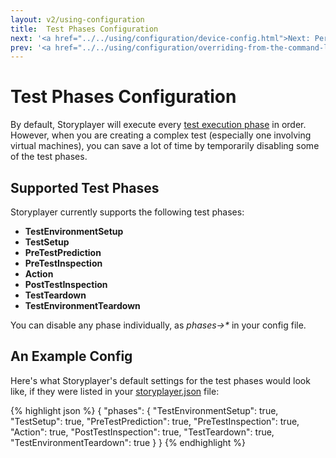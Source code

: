```yaml
---
layout: v2/using-configuration
title:  Test Phases Configuration
next: '<a href="../../using/configuration/device-config.html">Next: Per-Device Configuration</a>'
prev: '<a href="../../using/configuration/overriding-from-the-command-line.html">Prev: Overriding From The Command-Line</a>'
---
```


# Test Phases Configuration

By default, Storyplayer will execute every [test execution phase](../stories/phases.html) in order.  However, when you are creating a complex test (especially one involving virtual machines), you can save a lot of time by temporarily disabling some of the test phases.

## Supported Test Phases

Storyplayer currently supports the following test phases:

* __TestEnvironmentSetup__
* __TestSetup__
* __PreTestPrediction__
* __PreTestInspection__
* __Action__
* __PostTestInspection__
* __TestTeardown__
* __TestEnvironmentTeardown__

You can disable any phase individually, as _phases->\*_ in your config file.

## An Example Config

Here's what Storyplayer's default settings for the test phases would look like, if they were listed in your [storyplayer.json](storyplayer-json.html) file:

{% highlight json %}
{
    "phases": {
        "TestEnvironmentSetup": true,
        "TestSetup": true,
        "PreTestPrediction": true,
        "PreTestInspection": true,
        "Action": true,
        "PostTestInspection": true,
        "TestTeardown": true,
        "TestEnvironmentTeardown": true
    }
}
{% endhighlight %}
